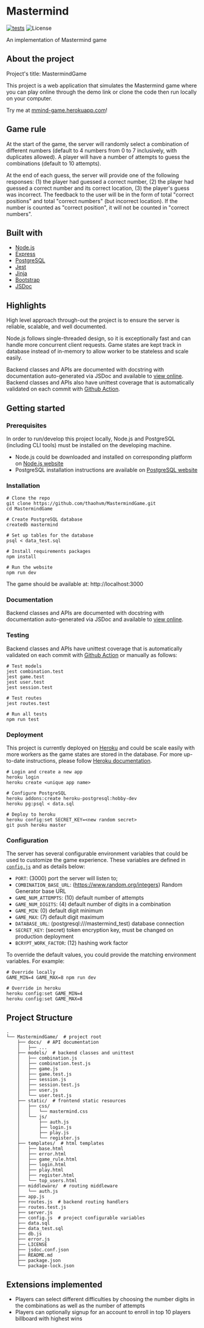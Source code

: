 # Mastermind

[![tests](https://github.com/thaohvm/MastermindGame/actions/workflows/node.js.yml/badge.svg)](https://github.com/thaohvm/MastermindGame/actions/workflows/node.js.yml)
![License](https://img.shields.io/github/license/thaohvm/MastermindGame)

An implementation of Mastermind game

## About the project

Project's title: MastermindGame

This project is a web application that simulates the Mastermind game where you can play online through the demo link or clone the code then run locally on your computer.

Try me at [mmind-game.herokuapp.com](https://mmind-game.herokuapp.com/)!

## Game rule

At the start of the game, the server will randomly select a combination of different numbers (default to 4 numbers from 0 to 7 inclusively, with duplicates allowed). A player will have a number of attempts to guess the combinations (default to 10 attempts).

At the end of each guess, the server will provide one of the following responses: (1) the player had guessed a correct number, (2) the player had guessed a correct number and its correct location, (3) the player's guess was incorrect. The feedback to the user will be in the form of total "correct positions" and total "correct numbers" (but incorrect location). If the number is counted as "correct position", it will not be counted in "correct numbers".

## Built with

* [Node.js](https://nodejs.dev)
* [Express](https://expressjs.com/en/5x/api.html)
* [PostgreSQL](https://www.postgresql.org/)
* [Jest](https://jestjs.io/)
* [Jinja](https://jinja2docs.readthedocs.io/en/stable/)
* [Bootstrap](https://getbootstrap.com)
* [JSDoc](https://jsdoc.app/)

## Highlights

High level approach through-out the project is to ensure the server is reliable, scalable, and well documented.

Node.js follows single-threaded design, so it is exceptionally fast and can handle more concurrent client requests. Game states are kept track in database instead of in-memory to allow worker to be stateless and scale easily.

Backend classes and APIs are documented with docstring with documentation auto-generated via JSDoc and available to [view online](https://htmlpreview.github.io/?https://github.com/thaohvm/MastermindGame/blob/master/docs/index.html). Backend classes and APIs also have unittest coverage that is automatically validated on each commit with [Github Action](https://github.com/thaohvm/MastermindGame/actions).

## Getting started

### Prerequisites

In order to run/develop this project locally, Node.js and PostgreSQL (including CLI tools) must be installed on the developing machine.
- Node.js could be downloaded and installed on corresponding platform on [Node.js website](https://nodejs.org/en/download/)
- PostgreSQL installation instructions are available on [PostgreSQL website](https://www.postgresql.org/docs/current/tutorial-install.html)

### Installation

```
# Clone the repo
git clone https://github.com/thaohvm/MastermindGame.git
cd MastermindGame

# Create PostgreSQL database
createdb mastermind

# Set up tables for the database
psql < data_test.sql

# Install requirements packages
npm install

# Run the website
npm run dev
```

The game should be available at: http://localhost:3000

### Documentation

Backend classes and APIs are documented with docstring with documentation auto-generated via JSDoc and available to [view online](https://htmlpreview.github.io/?https://github.com/thaohvm/MastermindGame/blob/master/docs/index.html).

### Testing

Backend classes and APIs have unittest coverage that is automatically validated on each commit with [Github Action](https://github.com/thaohvm/MastermindGame/actions) or manually as follows:

```
# Test models
jest combination.test
jest game.test
jest user.test
jest session.test

# Test routes
jest routes.test

# Run all tests
npm run test
```

### Deployment

This project is currently deployed on [Heroku](https://mmind-game.herokuapp.com/) and could be scale easily with more workers as the game states are stored in the database. For more up-to-date instructions, please follow [Heroku documentation](https://devcenter.heroku.com/articles/deploying-nodejs).

```
# Login and create a new app
heroku login
heroku create <unique app name>

# Configure PostgreSQL
heroku addons:create heroku-postgresql:hobby-dev
heroku pg:psql < data.sql

# Deploy to heroku
heroku config:set SECRET_KEY=<new random secret>
git push heroku master
```

### Configuration

The server has several configurable environment variables that could be used to customize the game experience. These variables are defined in [`config.js`](config.js) and as details below:

- `PORT`: (3000) port the server will listen to;
- `COMBINATION_BASE_URL`: (https://www.random.org/integers) Random Generator base URL
- `GAME_NUM_ATTEMPTS`: (10) default number of attempts
- `GAME_NUM_DIGITS`: (4) default number of digits in a combination
- `GAME_MIN`: (0) default digit minimum
- `GAME_MAX`: (7) default digit maximum
- `DATABASE_URL`: (postgresql:///mastermind_test) database connection
- `SECRET_KEY`: (secret) token encryption key, must be changed on production deployment
- `BCRYPT_WORK_FACTOR`: (12) hashing work factor

To override the default values, you could provide the matching environment variables. For example:
```
# Override locally
GAME_MIN=4 GAME_MAX=8 npm run dev

# Override in heroku
heroku config:set GAME_MIN=4
heroku config:set GAME_MAX=8
```

## Project Structure

```
.
└── MastermindGame/  # project root
    ├── docs/  # API documentation
    │   ├── ...
    ├── models/  # backend classes and unittest
    │   ├── combination.js
    │   ├── combination.test.js
    │   ├── game.js
    │   ├── game.test.js
    │   ├── session.js
    │   ├── session.test.js
    │   ├── user.js
    │   └── user.test.js
    ├── static/  # frontend static resources
    │   ├── css/
    │   │   └── mastermind.css
    │   └── js/
    │       ├── auth.js
    │       ├── login.js
    │       ├── play.js
    │       └── register.js
    ├── templates/  # html templates
    │   ├── base.html
    │   ├── error.html
    │   ├── game_rule.html
    │   ├── login.html
    │   ├── play.html
    │   ├── register.html
    │   └── top_users.html
    ├── middleware/  # routing middleware
    │   └── auth.js
    ├── app.js
    ├── routes.js  # backend routing handlers
    ├── routes.test.js
    ├── server.js
    ├── config.js  # project configurable variables
    ├── data.sql
    ├── data_test.sql
    ├── db.js
    ├── error.js
    ├── LICENSE
    ├── jsdoc.conf.json
    ├── README.md
    ├── package.json
    └── package-lock.json
```

## Extensions implemented

- Players can select different difficulties by choosing the number digits in the combinations as well as the number of attempts
- Players can optionally signup for an account to enroll in top 10 players billboard with highest wins
